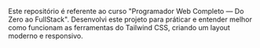 Este repositório é referente ao curso "Programador Web Completo — Do Zero ao FullStack". Desenvolvi este projeto para práticar e entender melhor como funcionam as ferramentas do Tailwind CSS, criando um layout moderno e responsivo.
